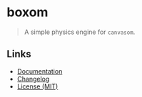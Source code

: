 # boxom

> A simple physics engine for `canvasom`.

## Links

- [Documentation](https://github.com/huang2002/canvasom/wiki)
- [Changelog](./CHANGELOG)
- [License (MIT)](./LICENSE)
